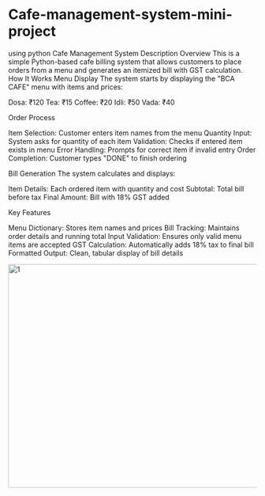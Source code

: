 # Cafe-management-system-mini-project
using python
Cafe Management System Description
Overview
This is a simple Python-based cafe billing system that allows customers to place orders from a menu and generates an itemized bill with GST calculation.
How It Works
Menu Display
The system starts by displaying the "BCA CAFE" menu with items and prices:

Dosa: ₹120
Tea: ₹15
Coffee: ₹20
Idli: ₹50
Vada: ₹40

Order Process

Item Selection: Customer enters item names from the menu
Quantity Input: System asks for quantity of each item
Validation: Checks if entered item exists in menu
Error Handling: Prompts for correct item if invalid entry
Order Completion: Customer types "DONE" to finish ordering

Bill Generation
The system calculates and displays:

Item Details: Each ordered item with quantity and cost
Subtotal: Total bill before tax
Final Amount: Bill with 18% GST added

Key Features

Menu Dictionary: Stores item names and prices
Bill Tracking: Maintains order details and running total
Input Validation: Ensures only valid menu items are accepted
GST Calculation: Automatically adds 18% tax to final bill
Formatted Output: Clean, tabular display of bill details

<img width="949" height="452" alt="1" src="https://github.com/user-attachments/assets/901554f4-dc45-4a0a-a197-b9792191ec25" />
